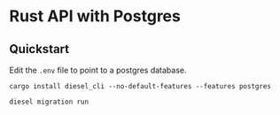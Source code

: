 # Rust API with Postgres

## Quickstart

Edit the `.env` file to point to a postgres database.

```
cargo install diesel_cli --no-default-features --features postgres

diesel migration run
```